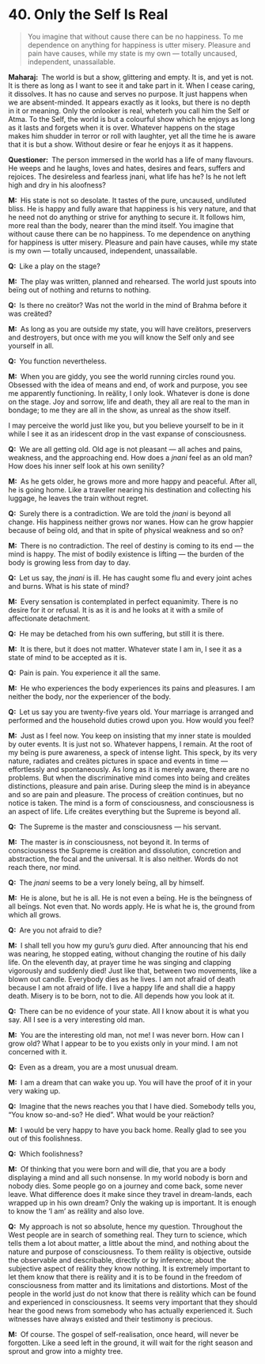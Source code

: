 # 40. Only the Self Is Real

>You imagine that without cause there can be no happiness. To me dependence on 
anything for happiness is utter misery. Pleasure and pain have causes, while 
my state is my own — totally uncaused, independent, unassailable.

**Maharaj:**&ensp;The world is but a show, glittering and empty. It is, and 
yet is not. It is there as long as I want to see it and take part in it. When 
I cease caring, it dissolves. It has no cause and serves no purpose. It just 
happens when we are absent-minded. It appears exactly as it looks, but there 
is no depth in it or meaning. Only the onlooker is real, wheterh you call him 
the Self or <span data-tippy-content="The Supreme Self, the individual soul. 
<em>Atman</em> is beyond all the three <em>gunas</em> of <em>prakriti</em>. It 
is not the <em>atman</em> that acts but only the 
<em>prakriti</em>.">Atma</span>. To the Self, the world is but a colourful 
show which he enjoys as long as it lasts and forgets when it is over. Whatever 
happens on the stage makes him shudder in terror or roll with laughter, yet 
all the time he is aware that it is but a show. Without desire or fear he 
enjoys it as it happens.

**Questioner:**&ensp;The person immersed in the world has a life of many 
flavours. He weeps and he laughs, loves and hates, desires and fears, suffers 
and rejoices. The desireless and fearless <span data-tippy-content="The 
knower, especially of the higher knowledge derived from meditation; “closely 
related to the knowledge of Brahman”.">jnani</span>, what life has he? Is he 
not left high and dry in his aloofness?

**M:**&ensp;His state is not so desolate. It tastes of the pure, uncaused, 
undiluted bliss. He is happy and fully aware that happiness is his very 
nature, and that he need not do anything or strive for anything to secure it. 
It follows him, more real than the body, nearer than the mind itself. You 
imagine that without cause there can be no happiness. To me dependence on 
anything for happiness is utter misery. Pleasure and pain have causes, while 
my state is my own — totally uncaused, independent, unassailable.

**Q:**&ensp;Like a play on the stage?

**M:**&ensp;The play was written, planned and rehearsed. The world just spouts 
into beïng out of nothing and returns to nothing.

**Q:**&ensp;Is there no creätor? Was not the world in the mind of <span 
data-tippy-content="One of the gods of the Hindu trinity: Brahma, the creätor; 
Vishnu, the preserver; Shiva, the destroyer.">Brahma</span> before it was 
creäted?

**M:**&ensp;As long as you are outside my state, you will have creätors, 
preservers and destroyers, but once with me you will know the Self only and 
see yourself in all.

**Q:**&ensp;You function nevertheless.

**M:**&ensp;When you are giddy, you see the world running circles round you. 
Obsessed with the idea of means and end, of work and purpose, you see me 
apparently functioning. In reälity, I only look. Whatever is done is done on 
the stage. Joy and sorrow, life and death, they all are real to the man in 
bondage; to me they are all in the show, as unreal as the show itself. 

I may perceive the world just like you, but you believe yourself to be in it 
while I see it as an iridescent drop in the vast expanse of consciousness.

**Q:**&ensp;We are all getting old. Old age is not pleasant — all aches and 
pains, weakness, and the approaching end. How does a *jnani* feel as an old 
man? How does his inner self look at his own senility?

**M:**&ensp;As he gets older, he grows more and more happy and peaceful. After 
all, he is going home. Like a traveller nearing his destination and collecting 
his luggage, he leaves the train without regret.

**Q:**&ensp;Surely there is a contradiction. We are told the *jnani* is beyond 
all change. His happiness neither grows nor wanes. How can he grow happier 
because of beïng old, and that in spite of physical weakness and so on?

**M:**&ensp;There is no contradiction. The reel of destiny is coming to its 
end — the mind is happy. The mist of bodily existence is lifting — the burden 
of the body is growing less from day to day.

**Q:**&ensp;Let us say, the *jnani* is ill. He has caught some flu and every 
joint aches and burns. What is his state of mind?

**M:**&ensp;Every sensation is contemplated in perfect equanimity. There is no 
desire for it or refusal. It is as it is and he looks at it with a smile of 
affectionate detachment.

**Q:**&ensp;He may be detached from his own suffering, but still it is there.

**M:**&ensp;It is there, but it does not matter. Whatever state I am in, I see 
it as a state of mind to be accepted as it is.

**Q:**&ensp;Pain is pain. You experience it all the same.

**M:**&ensp;He who experiences the body experiences its pains and pleasures. I 
am neither the body, nor the experiencer of the body.

**Q:**&ensp;Let us say you are twenty-five years old. Your marriage is 
arranged and performed and the household duties crowd upon you. How would you 
feel?

**M:**&ensp;Just as I feel now. You keep on insisting that my inner state is 
moulded by outer events. It is just not so. Whatever happens, I remain. At the 
root of my beïng is pure awareness, a speck of intense light. This speck, by 
its very nature, radiates and creätes pictures in space and events in time — 
effortlessly and spontaneously. As long as it is merely aware, there are no 
problems. But when the discriminative mind comes into beïng and creätes 
distinctions, pleasure and pain arise. During sleep the mind is in abeyance 
and so are pain and pleasure. The process of creätion continues, but no notice 
is taken. The mind is a form of consciousness, and consciousness is an aspect 
of life. Life creätes everything but the Supreme is beyond all.

**Q:**&ensp;The Supreme is the master and consciousness — his servant.

**M:**&ensp;The master is *in* consciousness, not beyond it. In terms of 
consciousness the Supreme is creätion and dissolution, concretion and 
abstraction, the focal and the universal. It is also neither. Words do not 
reach there, nor mind.

**Q:**&ensp;The *jnani* seems to be a very lonely beïng, all by himself.

**M:**&ensp;He is alone, but he is all. He is not even a beïng. He is the 
beïngness of all beïngs. Not even that. No words apply. He is what he is, the 
ground from which all grows.

**Q:**&ensp;Are you not afraid to die?

**M:**&ensp;I shall tell you how my <span data-tippy-content="Spiritual 
teacher, preceptor.">guru</span>’s *guru* died. After announcing that his end 
was nearing, he stopped eating, without changing the routine of his daily 
life. On the eleventh day, at prayer time he was singing and clapping 
vigorously and suddenly died! Just like that, between two movements, like a 
blown out candle. Everybody dies as he lives. I am not afraid of death because 
I am not afraid of life. I live a happy life and shall die a happy death. 
Misery is to be born, not to die. All depends how you look at it.

**Q:**&ensp;There can be no evidence of your state. All I know about it is 
what you say. All I see is a very interesting old man.

**M:**&ensp;You are the interesting old man, not me! I was never born. How can 
I grow old? What I appear to be to you exists only in your mind. I am not 
concerned with it.

**Q:**&ensp;Even as a dream, you are a most unusual dream.

**M:**&ensp;I am a dream that can wake you up. You will have the proof of it 
in your very waking up.

**Q:**&ensp;Imagine that the news reaches you that I have died. Somebody tells 
you, “You know so-and-so? He died”. What would be your reäction?

**M:**&ensp;I would be very happy to have you back home. Really glad to see 
you out of this foolishness.

**Q:**&ensp;Which foolishness?

**M:**&ensp;Of thinking that you were born and will die, that you are a body 
displaying a mind and all such nonsense. In my world nobody is born and nobody 
dies. Some people go on a journey and come back, some never leave. What 
difference does it make since they travel in dream-lands, each wrapped up in 
his own dream? Only the waking up is important. It is enough to know the ‘I 
am’ as reälity and also love.

**Q:**&ensp;My approach is not so absolute, hence my question. Throughout the 
West people are in search of something real. They turn to science, which tells 
them a lot about matter, a little about the mind, and nothing about the nature 
and purpose of consciousness. To them reälity is objective, outside the 
observable and describable, directly or by inference; about the subjective 
aspect of reälity they know nothing. It is extremely important to let them 
know that there is reälity and it is to be found in the freedom of 
consciousness from matter and its limitations and distortions. Most of the 
people in the world just do not know that there is reälity which can be found 
and experienced in consciousness. It seems very important that they should 
hear the good news from somebody who has actually experienced it. Such 
witnesses have always existed and their testimony is precious.

**M:**&ensp;Of course. The gospel of self-realisation, once heard, will never 
be forgotten. Like a seed left in the ground, it will wait for the right 
season and sprout and grow into a mighty tree.

<script>
export default {
  props: ["slot-key"],
  mounted () {
    tippy("[data-tippy-content]", {allowHTML: true});
  }
}
</script>